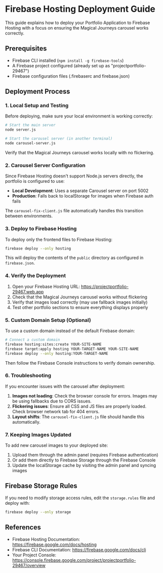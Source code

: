 # Firebase Hosting Deployment Guide

This guide explains how to deploy your Portfolio Application to Firebase Hosting with a focus on ensuring the Magical Journeys carousel works correctly.

## Prerequisites

- Firebase CLI installed (`npm install -g firebase-tools`)
- A Firebase project configured (already set up as "projectportfolio-29467")
- Firebase configuration files (.firebaserc and firebase.json)

## Deployment Process

### 1. Local Setup and Testing

Before deploying, make sure your local environment is working correctly:

```bash
# Start the main server
node server.js

# Start the carousel server (in another terminal)
node carousel-server.js
```

Verify that the Magical Journeys carousel works locally with no flickering.

### 2. Carousel Server Configuration

Since Firebase Hosting doesn't support Node.js servers directly, the portfolio is configured to use:

- **Local Development**: Uses a separate Carousel server on port 5002
- **Production**: Falls back to localStorage for images when Firebase auth fails

The `carousel-fix-client.js` file automatically handles this transition between environments.

### 3. Deploy to Firebase Hosting

To deploy only the frontend files to Firebase Hosting:

```bash
firebase deploy --only hosting
```

This will deploy the contents of the `public` directory as configured in `firebase.json`.

### 4. Verify the Deployment

1. Open your Firebase Hosting URL: https://projectportfolio-29467.web.app
2. Check that the Magical Journeys carousel works without flickering
3. Verify that images load correctly (may use fallback images initially)
4. Test other portfolio sections to ensure everything displays properly

### 5. Custom Domain Setup (Optional)

To use a custom domain instead of the default Firebase domain:

```bash
# Connect a custom domain
firebase hosting:sites:create YOUR-SITE-NAME
firebase target:apply hosting YOUR-TARGET-NAME YOUR-SITE-NAME
firebase deploy --only hosting:YOUR-TARGET-NAME
```

Then follow the Firebase Console instructions to verify domain ownership.

### 6. Troubleshooting

If you encounter issues with the carousel after deployment:

1. **Images not loading**: Check the browser console for errors. Images may be using fallbacks due to CORS issues.
2. **Flickering issues**: Ensure all CSS and JS files are properly loaded. Check browser network tab for 404 errors.
3. **Layout shifts**: The `carousel-fix-client.js` file should handle this automatically.

### 7. Keeping Images Updated

To add new carousel images to your deployed site:

1. Upload them through the admin panel (requires Firebase authentication)
2. Or add them directly to Firebase Storage through the Firebase Console
3. Update the localStorage cache by visiting the admin panel and syncing images

## Firebase Storage Rules

If you need to modify storage access rules, edit the `storage.rules` file and deploy with:

```bash
firebase deploy --only storage
```

## References

- Firebase Hosting Documentation: https://firebase.google.com/docs/hosting
- Firebase CLI Documentation: https://firebase.google.com/docs/cli
- Your Project Console: https://console.firebase.google.com/project/projectportfolio-29467/overview 